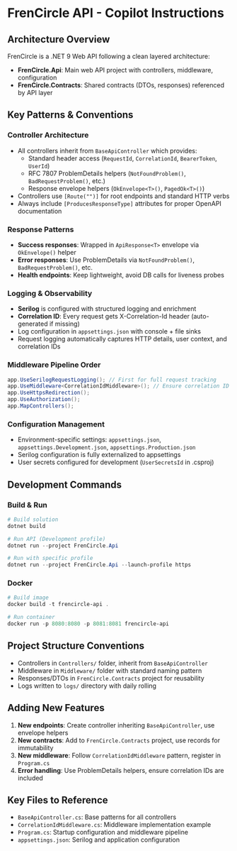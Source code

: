 # FrenCircle API - Copilot Instructions

## Architecture Overview
FrenCircle is a .NET 9 Web API following a clean layered architecture:
- **FrenCircle.Api**: Main web API project with controllers, middleware, configuration
- **FrenCircle.Contracts**: Shared contracts (DTOs, responses) referenced by API layer

## Key Patterns & Conventions

### Controller Architecture
- All controllers inherit from `BaseApiController` which provides:
  - Standard header access (`RequestId`, `CorrelationId`, `BearerToken`, `UserId`)
  - RFC 7807 ProblemDetails helpers (`NotFoundProblem()`, `BadRequestProblem()`, etc.)
  - Response envelope helpers (`OkEnvelope<T>()`, `PagedOk<T>()`)
- Controllers use `[Route("")]` for root endpoints and standard HTTP verbs
- Always include `[ProducesResponseType]` attributes for proper OpenAPI documentation

### Response Patterns
- **Success responses**: Wrapped in `ApiResponse<T>` envelope via `OkEnvelope()` helper
- **Error responses**: Use ProblemDetails via `NotFoundProblem()`, `BadRequestProblem()`, etc.
- **Health endpoints**: Keep lightweight, avoid DB calls for liveness probes

### Logging & Observability
- **Serilog** is configured with structured logging and enrichment
- **Correlation ID**: Every request gets X-Correlation-Id header (auto-generated if missing)
- Log configuration in `appsettings.json` with console + file sinks
- Request logging automatically captures HTTP details, user context, and correlation IDs

### Middleware Pipeline Order
```csharp
app.UseSerilogRequestLogging(); // First for full request tracking
app.UseMiddleware<CorrelationIdMiddleware>(); // Ensure correlation ID exists
app.UseHttpsRedirection();
app.UseAuthorization();
app.MapControllers();
```

### Configuration Management
- Environment-specific settings: `appsettings.json`, `appsettings.Development.json`, `appsettings.Production.json`
- Serilog configuration is fully externalized to appsettings
- User secrets configured for development (`UserSecretsId` in .csproj)

## Development Commands

### Build & Run
```powershell
# Build solution
dotnet build

# Run API (Development profile)
dotnet run --project FrenCircle.Api

# Run with specific profile
dotnet run --project FrenCircle.Api --launch-profile https
```

### Docker
```powershell
# Build image
docker build -t frencircle-api .

# Run container
docker run -p 8080:8080 -p 8081:8081 frencircle-api
```

## Project Structure Conventions
- Controllers in `Controllers/` folder, inherit from `BaseApiController`
- Middleware in `Middleware/` folder with standard naming pattern
- Responses/DTOs in `FrenCircle.Contracts` project for reusability
- Logs written to `logs/` directory with daily rolling

## Adding New Features
1. **New endpoints**: Create controller inheriting `BaseApiController`, use envelope helpers
2. **New contracts**: Add to `FrenCircle.Contracts` project, use records for immutability  
3. **New middleware**: Follow `CorrelationIdMiddleware` pattern, register in `Program.cs`
4. **Error handling**: Use ProblemDetails helpers, ensure correlation IDs are included

## Key Files to Reference
- `BaseApiController.cs`: Base patterns for all controllers
- `CorrelationIdMiddleware.cs`: Middleware implementation example
- `Program.cs`: Startup configuration and middleware pipeline
- `appsettings.json`: Serilog and application configuration